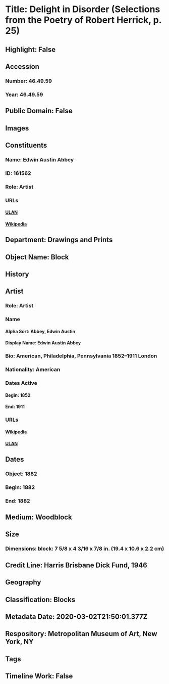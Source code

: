 # Title: Delight in Disorder (Selections from the Poetry of Robert Herrick, p. 25)
## Highlight: False
## Accession
### Number: 46.49.59
### Year: 46.49.59
## Public Domain: False
## Images
## Constituents
### Name: Edwin Austin Abbey
### ID: 161562
### Role: Artist
### URLs
#### [ULAN](http://vocab.getty.edu/page/ulan/500010457)
#### [Wikipedia](https://www.wikidata.org/wiki/Q259538)
## Department: Drawings and Prints
## Object Name: Block
## History
## Artist
### Role: Artist
### Name
#### Alpha Sort: Abbey, Edwin Austin
#### Display Name: Edwin Austin Abbey
### Bio: American, Philadelphia, Pennsylvania 1852–1911 London
### Nationality: American
### Dates Active
#### Begin: 1852
#### End: 1911
### URLs
#### [Wikipedia](https://www.wikidata.org/wiki/Q259538)
#### [ULAN](http://vocab.getty.edu/page/ulan/500010457)
## Dates
### Object: 1882
### Begin: 1882
### End: 1882
## Medium: Woodblock
## Size
### Dimensions: block: 7 5/8 x 4 3/16 x 7/8 in. (19.4 x 10.6 x 2.2 cm)
## Credit Line: Harris Brisbane Dick Fund, 1946
## Geography
## Classification: Blocks
## Metadata Date: 2020-03-02T21:50:01.377Z
## Respository: Metropolitan Museum of Art, New York, NY
## Tags
## Timeline Work: False